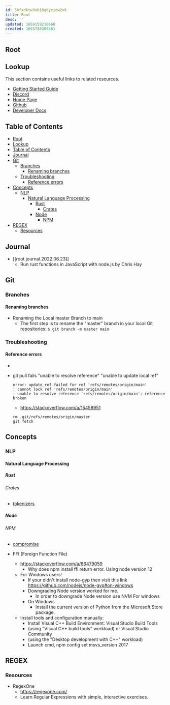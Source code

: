 ```yaml
---
id: 3bfxdktw3xb16gdyxiqw2vk
title: Root
desc: ''
updated: 1656159210660
created: 1655788389561
---
```

## Root

## Lookup

This section contains useful links to related resources.

- [Getting Started Guide](https://link.dendron.so/6b25)
- [Discord](https://link.dendron.so/6b23)
- [Home Page](https://wiki.dendron.so/)
- [Github](https://link.dendron.so/6b24)
- [Developer Docs](https://docs.dendron.so/)

## Table of Contents

<!-- Amoeba Structure Flat Hiearchy -->

- [Root](#root)
- [Lookup](#lookup)
- [Table of Contents](#table-of-contents)
- [Journal](#journal)
- [Git](#git)
  - [Branches](#branches)
    - [Renaming branches](#renaming-branches)
  - [Troubleshooting](#troubleshooting)
    - [Reference errors](#reference-errors)
- [Concepts](#concepts)
  - [NLP](#nlp)
    - [Natural Language Processing](#natural-language-processing)
      - [Rust](#rust)
        - [Crates](#crates)
      - [Node](#node)
        - [NPM](#npm)
- [REGEX](#regex)
  - [Resources](#resources)

## Journal

- [[root.journal.2022.06.23]]
  - Run rust functions in JavaScript with node.js by Chris Hay

## Git

### Branches

#### Renaming branches

- Renaming the Local master Branch to main
  - The first step is to rename the "master" branch in your local Git repositories:
  `$ git branch -m master main`

### Troubleshooting

#### Reference errors

-
- git pull fails "unable to resolve reference" "unable to update local ref"

  ```shell
  error: update_ref failed for ref 'refs/remotes/origin/main'
  : cannot lock ref 'refs/remotes/origin/main'
  : unable to resolve reference 'refs/remotes/origin/main': reference broken
  ```

  - <https://stackoverflow.com/a/15458951>

  ```shell
  rm .git/refs/remotes/origin/master
  git fetch
  ```

## Concepts

### NLP

#### Natural Language Processing

##### Rust

###### Crates

- [tokenizers](https://crates.io/crates/tokenizers)

##### Node

###### NPM

- [compromise](https://www.npmjs.com/package/compromise)

- FFI (Foreign Function File)
  - <https://stackoverflow.com/a/66479059>
    - Why does npm install ffi return error. Using node version 12
  - For Windows users!
    - If your didn't install node-gyp then visit this link <https://github.com/nodejs/node-gyp#on-windows>
    - Downgrading Node version worked for me.
      - In order to downgrade Node version use NVM For windows
    - On Windows
      - Install the current version of Python from the Microsoft Store package.
  - Install tools and configuration manually:
    - Install Visual C++ Build Environment: Visual Studio Build Tools
    - (using "Visual C++ build tools" workload) or Visual Studio Community
    - (using the "Desktop development with C++" workload)
    - Launch cmd, npm config set msvs_version 2017

## REGEX

### Resources

- RegexOne
  - <https://regexone.com/>
  - Learn Regular Expressions with simple, interactive exercises.
